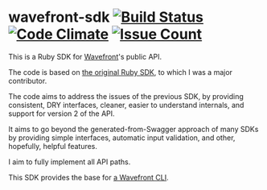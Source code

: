 # wavefront-sdk [![Build Status](https://travis-ci.org/snltd/wavefront-sdk.svg?branch=master)](https://travis-ci.org/snltd/wavefront-sdk) [![Code Climate](https://codeclimate.com/github/snltd/wavefront-sdk/badges/gpa.svg)](https://codeclimate.com/github/snltd/wavefront-sdk) [![Issue Count](https://codeclimate.com/github/snltd/wavefront-sdk/badges/issue_count.svg)](https://codeclimate.com/github/snltd/wavefront-sdk)

This is a Ruby SDK for [Wavefront](https://www.wavefront.com/)'s
public API.

The code is based on [the original Ruby
SDK](https://github.com/wavefrontHQ/ruby-client), to which I was a
major contributor.

The code aims to address the issues of the previous SDK, by
providing consistent, DRY interfaces, cleaner, easier to understand
internals, and support for version 2 of the API.

It aims to go beyond the generated-from-Swagger approach of many
SDKs by providing simple interfaces, automatic input validation, and
other, hopefully, helpful features.

I aim to fully implement all API paths.

This SDK provides the base for [a Wavefront
CLI](https://github.com/snltd/wavefront-cli).

